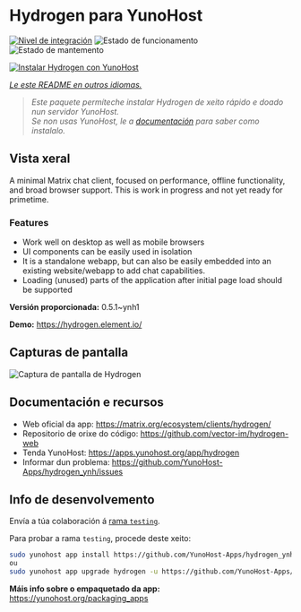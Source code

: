 <!--
NOTA: Este README foi creado automáticamente por <https://github.com/YunoHost/apps/tree/master/tools/readme_generator>
NON debe editarse manualmente.
-->

# Hydrogen para YunoHost

[![Nivel de integración](https://dash.yunohost.org/integration/hydrogen.svg)](https://ci-apps.yunohost.org/ci/apps/hydrogen/) ![Estado de funcionamento](https://ci-apps.yunohost.org/ci/badges/hydrogen.status.svg) ![Estado de mantemento](https://ci-apps.yunohost.org/ci/badges/hydrogen.maintain.svg)

[![Instalar Hydrogen con YunoHost](https://install-app.yunohost.org/install-with-yunohost.svg)](https://install-app.yunohost.org/?app=hydrogen)

*[Le este README en outros idiomas.](./ALL_README.md)*

> *Este paquete permíteche instalar Hydrogen de xeito rápido e doado nun servidor YunoHost.*  
> *Se non usas YunoHost, le a [documentación](https://yunohost.org/install) para saber como instalalo.*

## Vista xeral

A minimal Matrix chat client, focused on performance, offline functionality, and broad browser support. This is work in progress and not yet ready for primetime.

### Features

- Work well on desktop as well as mobile browsers
- UI components can be easily used in isolation
- It is a standalone webapp, but can also be easily embedded into an existing website/webapp to add chat capabilities.
- Loading (unused) parts of the application after initial page load should be supported


**Versión proporcionada:** 0.5.1~ynh1

**Demo:** <https://hydrogen.element.io/>

## Capturas de pantalla

![Captura de pantalla de Hydrogen](./doc/screenshots/hydrogen-large.png)

## Documentación e recursos

- Web oficial da app: <https://matrix.org/ecosystem/clients/hydrogen/>
- Repositorio de orixe do código: <https://github.com/vector-im/hydrogen-web>
- Tenda YunoHost: <https://apps.yunohost.org/app/hydrogen>
- Informar dun problema: <https://github.com/YunoHost-Apps/hydrogen_ynh/issues>

## Info de desenvolvemento

Envía a túa colaboración á [rama `testing`](https://github.com/YunoHost-Apps/hydrogen_ynh/tree/testing).

Para probar a rama `testing`, procede deste xeito:

```bash
sudo yunohost app install https://github.com/YunoHost-Apps/hydrogen_ynh/tree/testing --debug
ou
sudo yunohost app upgrade hydrogen -u https://github.com/YunoHost-Apps/hydrogen_ynh/tree/testing --debug
```

**Máis info sobre o empaquetado da app:** <https://yunohost.org/packaging_apps>
